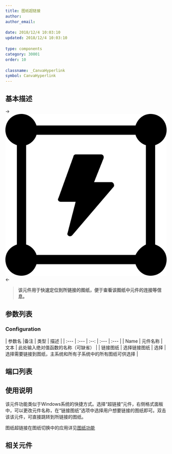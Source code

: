 ```yaml
---
title: 图纸超链接
author: 
author_email:

date: 2018/12/4 10:03:10
updated: 2018/12/4 10:03:10

type: components
category: 30001
order: 10

classname: _CanvaHyperlink
symbol: CanvaHyperlink
---
```

## 基本描述
-> ![](comp_CanvaHyperlink/chaolianjie.svg) <-

> **该元件用于快速定位到所链接的图纸，便于查看该图纸中元件的连接等信息。**

## 参数列表
### Configuration
| 参数名 |备注 | 类型 | 描述 |
| :--- | :--- | :--: | :--- | :--- |
| Name |  元件名称 | 文本 | 此处输入绝对值函数的名称（可缺省） |
| 链接图纸 | 选择链接图纸 | 选择 | 选择需要链接到图纸，主系统和所有子系统中的所有图纸可供选择 |


## 端口列表


## 使用说明

该元件功能类似于Windows系统的快捷方式。选择“超链接”元件，右侧格式面板中，可以更改元件名称，在“链接图纸”选项中选择用户想要链接的图纸即可。双击该该元件，可直接跳转到所链接的图纸。

图纸超链接在图纸切换中的应用详见[图纸功能](../features/Canvas.md)

## 相关元件

